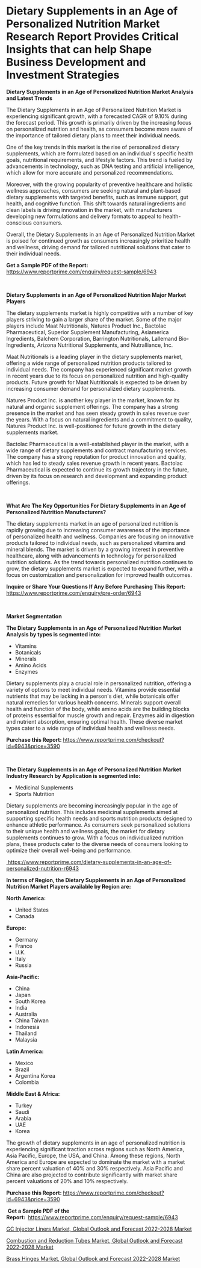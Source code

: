 <p><h1>Dietary Supplements in an Age of Personalized Nutrition Market Research Report Provides Critical Insights that can help Shape Business Development and Investment Strategies</h1></p><p><strong>Dietary Supplements in an Age of Personalized Nutrition Market Analysis and Latest Trends</strong></p>
<p><p>The Dietary Supplements in an Age of Personalized Nutrition Market is experiencing significant growth, with a forecasted CAGR of 9.10% during the forecast period. This growth is primarily driven by the increasing focus on personalized nutrition and health, as consumers become more aware of the importance of tailored dietary plans to meet their individual needs. </p><p>One of the key trends in this market is the rise of personalized dietary supplements, which are formulated based on an individual's specific health goals, nutritional requirements, and lifestyle factors. This trend is fueled by advancements in technology, such as DNA testing and artificial intelligence, which allow for more accurate and personalized recommendations.</p><p>Moreover, with the growing popularity of preventive healthcare and holistic wellness approaches, consumers are seeking natural and plant-based dietary supplements with targeted benefits, such as immune support, gut health, and cognitive function. This shift towards natural ingredients and clean labels is driving innovation in the market, with manufacturers developing new formulations and delivery formats to appeal to health-conscious consumers.</p><p>Overall, the Dietary Supplements in an Age of Personalized Nutrition Market is poised for continued growth as consumers increasingly prioritize health and wellness, driving demand for tailored nutritional solutions that cater to their individual needs.</p></p>
<p><strong>Get a Sample PDF of the Report:&nbsp;</strong> <a href="https://www.reportprime.com/enquiry/request-sample/6943">https://www.reportprime.com/enquiry/request-sample/6943</a></p>
<p>&nbsp;</p>
<p><strong>Dietary Supplements in an Age of Personalized Nutrition Major Market Players</strong></p>
<p><p>The dietary supplements market is highly competitive with a number of key players striving to gain a larger share of the market. Some of the major players include Maat Nutritionals, Natures Product Inc., Bactolac Pharmaceutical, Superior Supplement Manufacturing, Asiamerica Ingredients, Balchem Corporation, Barrington Nutritionals, Lallemand Bio-Ingredients, Arizona Nutritional Supplements, and Nutralliance, Inc.</p><p>Maat Nutritionals is a leading player in the dietary supplements market, offering a wide range of personalized nutrition products tailored to individual needs. The company has experienced significant market growth in recent years due to its focus on personalized nutrition and high-quality products. Future growth for Maat Nutritionals is expected to be driven by increasing consumer demand for personalized dietary supplements.</p><p>Natures Product Inc. is another key player in the market, known for its natural and organic supplement offerings. The company has a strong presence in the market and has seen steady growth in sales revenue over the years. With a focus on natural ingredients and a commitment to quality, Natures Product Inc. is well-positioned for future growth in the dietary supplements market.</p><p>Bactolac Pharmaceutical is a well-established player in the market, with a wide range of dietary supplements and contract manufacturing services. The company has a strong reputation for product innovation and quality, which has led to steady sales revenue growth in recent years. Bactolac Pharmaceutical is expected to continue its growth trajectory in the future, driven by its focus on research and development and expanding product offerings.</p></p>
<p>&nbsp;</p>
<p><strong>What Are The Key Opportunities For Dietary Supplements in an Age of Personalized Nutrition Manufacturers?</strong></p>
<p><p>The dietary supplements market in an age of personalized nutrition is rapidly growing due to increasing consumer awareness of the importance of personalized health and wellness. Companies are focusing on innovative products tailored to individual needs, such as personalized vitamins and mineral blends. The market is driven by a growing interest in preventive healthcare, along with advancements in technology for personalized nutrition solutions. As the trend towards personalized nutrition continues to grow, the dietary supplements market is expected to expand further, with a focus on customization and personalization for improved health outcomes.</p></p>
<p><strong>Inquire or Share Your Questions If Any Before Purchasing This Report:</strong> <a href="https://www.reportprime.com/enquiry/pre-order/6943">https://www.reportprime.com/enquiry/pre-order/6943</a></p>
<p>&nbsp;</p>
<p><strong>Market Segmentation</strong></p>
<p><strong>The Dietary Supplements in an Age of Personalized Nutrition Market Analysis by types is segmented into:</strong></p>
<p><ul><li>Vitamins</li><li>Botanicals</li><li>Minerals</li><li>Amino Acids</li><li>Enzymes</li></ul></p>
<p><p>Dietary supplements play a crucial role in personalized nutrition, offering a variety of options to meet individual needs. Vitamins provide essential nutrients that may be lacking in a person's diet, while botanicals offer natural remedies for various health concerns. Minerals support overall health and function of the body, while amino acids are the building blocks of proteins essential for muscle growth and repair. Enzymes aid in digestion and nutrient absorption, ensuring optimal health. These diverse market types cater to a wide range of individual health and wellness needs.</p></p>
<p><strong>Purchase this Report:&nbsp;</strong><a href="https://www.reportprime.com/checkout?id=6943&price=3590">https://www.reportprime.com/checkout?id=6943&price=3590</a></p>
<p>&nbsp;</p>
<p><strong>The Dietary Supplements in an Age of Personalized Nutrition Market Industry Research by Application is segmented into:</strong></p>
<p><ul><li>Medicinal Supplements</li><li>Sports Nutrition</li></ul></p>
<p><p>Dietary supplements are becoming increasingly popular in the age of personalized nutrition. This includes medicinal supplements aimed at supporting specific health needs and sports nutrition products designed to enhance athletic performance. As consumers seek personalized solutions to their unique health and wellness goals, the market for dietary supplements continues to grow. With a focus on individualized nutrition plans, these products cater to the diverse needs of consumers looking to optimize their overall well-being and performance.</p></p>
<p><a href="https://www.reportprime.com/dietary-supplements-in-an-age-of-personalized-nutrition-r6943">&nbsp;https://www.reportprime.com/dietary-supplements-in-an-age-of-personalized-nutrition-r6943</a></p>
<p><strong>In terms of Region, the Dietary Supplements in an Age of Personalized Nutrition Market Players available by Region are:</strong></p>
<p>
    <p> <strong> North America: </strong>
        <ul>
            <li>United States</li>
            <li>Canada</li>
        </ul>
        </p> 
    <p> <strong> Europe: </strong>
        <ul>
            <li>Germany</li>
            <li>France</li>
            <li>U.K.</li>
            <li>Italy</li>
            <li>Russia</li>
        </ul>
        </p> 
    <p> <strong> Asia-Pacific: </strong>
        <ul>
            <li>China</li>
            <li>Japan</li>
            <li>South Korea</li>
            <li>India</li>
            <li>Australia</li>
            <li>China Taiwan</li>
            <li>Indonesia</li>
            <li>Thailand</li>
            <li>Malaysia</li>
        </ul>
        </p> 
    <p> <strong> Latin America: </strong>
        <ul>
            <li>Mexico</li>
            <li>Brazil</li>
            <li>Argentina Korea</li>
            <li>Colombia</li>
        </ul>
        </p> 
    <p> <strong> Middle East & Africa: </strong>
        <ul>
            <li>Turkey</li>
            <li>Saudi</li>
            <li>Arabia</li>
            <li>UAE</li>
            <li>Korea</li>
        </ul>
    </p>
    </p>
<p><p>The growth of dietary supplements in an age of personalized nutrition is experiencing significant traction across regions such as North America, Asia Pacific, Europe, the USA, and China. Among these regions, North America and Europe are expected to dominate the market with a market share percent valuation of 40% and 30% respectively. Asia Pacific and China are also projected to contribute significantly with market share percent valuations of 20% and 10% respectively.</p></p>
<p><strong>Purchase this Report: </strong><a href="https://www.reportprime.com/checkout?id=6943&price=3590">https://www.reportprime.com/checkout?id=6943&price=3590</a></p>
<p>&nbsp;<strong>Get a Sample PDF of the Report:&nbsp;&nbsp;</strong><a href="https://www.reportprime.com/enquiry/request-sample/6943">https://www.reportprime.com/enquiry/request-sample/6943</a></p>
<p><strong></strong></p>
<p><p><a href="https://www.linkedin.com/pulse/gc-injector-liners-market-global-outlook-forecast-2022-2028-cqx5c">GC Injector Liners Market, Global Outlook and Forecast 2022-2028 Market</a></p><p><a href="https://www.linkedin.com/pulse/combustion-reduction-tubes-market-global-outlook-forecast-l1gnc">Combustion and Reduction Tubes Market, Global Outlook and Forecast 2022-2028 Market</a></p><p><a href="https://www.linkedin.com/pulse/brass-hinges-market-global-outlook-forecast-2022-2028-size-share-6sqdc">Brass Hinges Market, Global Outlook and Forecast 2022-2028 Market</a></p></p>